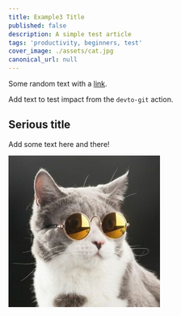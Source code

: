 ```yaml
---
title: Example3 Title
published: false
description: A simple test article
tags: 'productivity, beginners, test'
cover_image: ./assets/cat.jpg
canonical_url: null
---
```



Some random text with a [link](https://code.visualstudio.com).

Add text to test impact from the `devto-git` action.
## Serious title

Add some text here and there!

![and some pictures too](./assets/cat.jpg)
